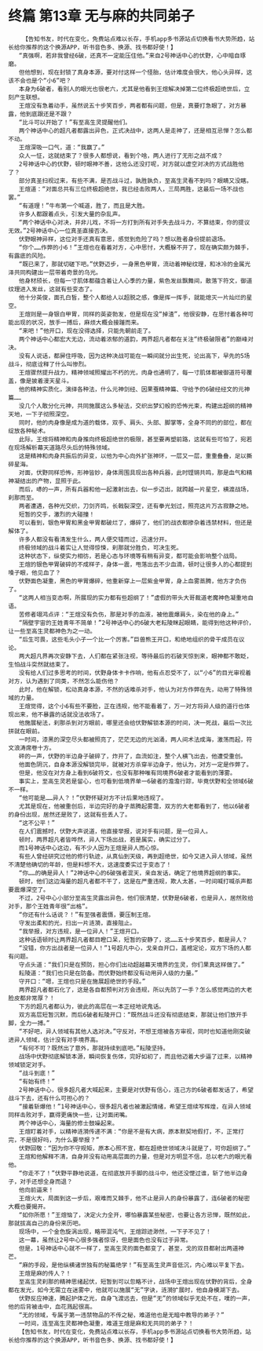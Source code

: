# 终篇 第13章 无与麻的共同弟子
        【告知书友，时代在变化，免费站点难以长存，手机app多书源站点切换看书大势所趋，站长给你推荐的这个换源APP，听书音色多、换源、找书都好使！】
       “真强啊，若非我曾经6破，还真不一定能压住他。”来自2号神话中心的伏野，心中暗自琢磨。
       但他想到，现在封锁了真身本源，要对付这样一个怪胎，估计难度会很大，他心头异样，这该不会也是个“小6”吧？
       本身为6破者，看别人的眼光也很老六，尤其是他看到王煊解决掉第二位终极超绝世后，立刻产生联想。
       王煊没有急着动手，虽然说五十步笑百步，两者都有问题，但是，真要打急眼了，对方暴露，他到底跟还是不跟？
       “比斗可以开始了！”有至高生灵提醒他们。
       两个神话中心的超凡者都露出异色，正式决战中，这两人是走神了，还是相互忌惮？怎么都不动。
       王煊深吸一口气，道：“我赢了。”
       众人一怔，这就结束了？很多人都想说，看到个啥，两人进行了无形之战不成？
       2号神话中心的伏野，顿时眼神不善，这他么还没打呢，对方就以虚空对决的方式战胜他了？
       部分真圣扫视过来，有些不满，是否战斗过，孰胜孰负，至高生灵看不到吗？眼睛又没瞎。
       王煊道：“对面总共有三位终极超绝世，我已经击败两人，三局两胜，这最后一场不战也罢。”
       “有道理！”牛布第一个喊道，胜了，而且是大胜。
       许多人都跟着点头，引发大量的杂乱声。
       “两个神话中心对决，并非儿戏，不将一方打到所有对手失去战斗力，不算结束，你的提议无效。”2号神话中心一位真圣直接否决。
       伏野眼神异样，这位对手还真有意思，感觉到危险了吗？想以胜者身份提前退场。
       “你个……作弊的小6！”王煊也在看着对方，心中思忖，大概躲不开了，现在确实颇为棘手，有露底的风险。
       “既已来了，那就切磋下吧。”伏野迈步，一身黑色甲胃，流动着神秘纹理，和冰冷的金属光泽共同构建出一层带着奇景的乌光。
       他身材颀长，但每一寸肌体都蕴含着让人心季的力量，紫色发丝飘舞间，散落下符文，御道纹理进入发丝，这就有些变态了。
       他十分英俊，面孔白皙，整个人都给人以超脱之感，像是挥一挥手，就能熄灭一片灿烂的星空。
       王煊则是一身银白甲胃，同样的英姿勃发，但是现在没“掉渣”，他很安静，在思忖着各种可能出现的状况，放手一搏后，麻烦大概会接踵而来。
       “来吧！”他开口，现在没得选择，只能先朝前走了。
       两个神话中心都宏大无边，流动着浓郁的道韵，两界超凡者都在关注“终极破限者”的巅峰对决。
       没有人说话，都屏住呼吸，因为这种决战可能在一瞬间就分出生死，论出高下，早先的5场战斗，彻底诠释了什么叫惨烈。
       王煊骤然提升战力，精神领域照耀出不朽的光，肉身也通明了，每一寸肌体都被御道符号覆盖，像是披着漫天星斗。
       他的精神实质化，演绎各种法，什么元神剑经、因果蚕精神篇、守给予的6破经经文的元神篇……
       没几个人敢分化元神，共同施展这么多秘法，交织出梦幻般的恐怖光束，构建出超纲的精神天地，一下子彻照深空。
       同时，他的肉身像是成为道的载体，双手、肩头、头部、脚掌等，全身不同的的部位，都在绽放各种秘术。
       此际，王煊将精神和肉身推向终极超绝世的极限，甚至要再塑前路，这就有些可怕了，宛若在现场解析幕天道路尽头后的特殊领域。
       这是精神和肉身共振后的异变，以他为中心向外扩张神环，一层又一层，重重叠叠，足以撕碎星海。
       对面，伏野同样恐怖，形神皆妙，身体周围具现出各种兵器，此时铿锵共鸣，那是血气和精神凝结出的产物，显照于此。
       而后，哧的一声，所有兵器和他一起激射出去，似一步迈出，就跨越一片星空，横渡战场，刹那而至。
       两者遭遇，各种光交织，刀剑齐鸣，长戟裂深空，还有拳光划过，照亮这片万古寂静之地。
       短暂的交手，激烈的大碰撞！
       可以看到，银色甲胃和黑金甲胃都破烂了，爆碎了，他们的战衣都掺杂着违禁材料，但还是解体了。
       许多人都没有看清发生什么，两人便交错而过，迅速分开。
       终极领域的战斗着实让人觉得惊悚，刹那就分胜负，可决生死。
       这种状态下，纵使实力相彷，若是心态与环境等有稍有异变，都可能会影响整个战局。
       王煊的银色甲胃破碎的不成样子，身体一震，甩落出去不少血滴，顿时让很多人的心都提到嗓子眼，他见血了？
       伏野面色凝重，黑色的甲胃爆碎，他重新穿上一层紫金甲胃，身上血雾蒸腾，他方才负伤了。
       “这两人相当变态啊，所展现的实力都有些超纲了！”虚假的带头大哥裁道老魔神色凝重地自语。
       苦修者翊鸿点评：“王煊没有负伤，那是对手的血液，被他震爆肩头，染在他的身上。”
       “隔壁宇宙的王姓青年不简单！”2号神话中心的6破大老耘陵眯起眼睛，能得到他这种评价，让一些至高生灵都神色为之一动。
       “后生可畏，这些毛头小子一个比一个厉害。”巨兽熊王开口，和绝地组织的骨干成员在议论。
       两大超凡界再次安静下去，人们都在紧张注视，等待最后的石破天惊到来，眼神都不敢眨，生怕战斗突然就结束了。
       没有给人们过多思考的时间，伏野身体卡卡作响，他有点忍受不了，以“小6”的目光审视着对方，认为遇到了同类，不然怎么能伤他？
       此时，他在解锁，松动真身本源，不然的话难杀对手，他认为对方作弊在先，动用了特殊领域的力量。
       王煊觉得，这个小6有些不要脸，正在违规，他不能看着了，万一对方将异人级的道行也体现出来，他不暴露的话就没法收场了。
       他施展秘法，刹那杀到对方眼前，哪里还会给伏野解锁本源的时间，决一死战，最后一次比拼就在眼前。
       一时间，漆黑的深空尽头都被照亮了，茫茫无边的光汹涌，两人间术法成海，激荡而起，符文浪涛席卷十方。
       砰的一声，伏野的半边身子破碎了，炸开了，血流如注，整个人横飞出去，他遭受重创。
       他面色阴沉，自身本源没解锁完毕，就被对方杀穿半边身子，他认为，对方一定是作弊了。
       但是，他没在对方身上看到6破符文，也没有那种唯有同境界6破者才能看到的薄雾。
       事实上，至高生灵若是留心，也可看到低境界单一6破者的澹澹行踪，毕竟伏野和全领域6破不一样。
       “他可能是……异人？！”伏野怀疑对方不计后果地违规了。
       尤其是现在，他被重创后，半边完好的身子蒸腾起雾霭，双方的大老都看到了，他以6破者的身份出现，居然还是败了，这就有些丢人了。
       “这不公平！”
       在人们震撼时，伏野大声说道，他直接举报，说对手有问题，是一位异人。
       顿时，两界超凡者皆哗然，异人下场出战，若是属实，确实过分了。
       而1号神话中心这边，有不少人因为王煊是异人而心惊。
       有些人曾经研究过他的修行轨迹，从真仙到天级，再到超绝世，如今又进入异人领域，虽然不清楚他确切的年龄，但是料想不大，这速度委实过于变态了！
       “你……的确是异人！”2神话中心的6破强者混天，亲自发话，确定了他境界超纲的事实。
       顿时，他们这边海量的超凡者都不干了，这是在严重违规，欺人太甚，一时间喊打喊杀声都要震爆深空了。
       不过，2号中心小部分至高生灵露出异色，他们很清楚，伏野是6破者，也是异人，居然败给对手，那个王姓青年很“出格”。
       “你还有什么话说？！”有至强者震慑，要压制王煊。
       守发出柔和的光，扫出一片涟漪，直接阻止。
       “我举报，对方违规，是一位异人！”王煊开口。
       这种话语顿时让两界超凡者都目瞪口呆，短暂的安静了，这……五十步笑百步，都是异人？
       “没错，你方出战者是一位异人！”1号超凡中心，戈亲自开口，盖棺定论，双方下场的人都有问题。
       守点头道：“我们只是在预防，担心你们出动超越幕天境界的生灵，你们果真这样做了。”
       耘陵道：“我们也只是在防备。而伏野始终都没有动用异人级的力量。”
       守开口：“嗯，王煊也只是在施展超绝世的手段。”
       两界超凡者都石化了，这是各自都预判对方会违规，所以先防了一手？怎么感觉两边的大老脸皮都非常厚？！
       下方的超凡者都认为，彼此的高层在一本正经地说鬼话。
       双方高层短暂沉默，而后6破者耘陵开口：“既然战斗还没有彻底结束，那就让他们放开手脚，全力一搏。”
       “不好吧，异人领域有其他人选对决。”守反对，不想王煊被各方审视，同时也知道他刚突破进异人领域，估计没有对手境界高。
       “有何不可？既然出了意外，那就持续到底吧。”耘陵坚持。
       战场中伏野彻底解锁本源，瞬间恢复伤体，完好如初了，而且他迈着大步逼了过来，以精神领域锁定对手。
       “战斗到底！”
       “有始有终！”
       2号神话中心，很多超凡者大喊起来，主要是对伏野有信心，连己方的6破者都发话了，希望战斗下去，还有什么可担心的？
       “接着斩爆他！”1号神话中心，很多超凡者也被激起情绪，希望王煊续写辉煌，在异人领域同样击败对手，赢得更痛快一些，让对面闭嘴。
       两个神话中心，海量的修士鼓噪起来。
       王煊盯着对手，以精神涟漪传递不满：“你是不是有大病，原本默契地假打，不，正常打完，不是很好吗，为什么要举报？”
       伏野回敬：“因为你不守规矩，原本心照不宣，都在超绝世领域决斗就是了，可你超纲了。”
       王煊和他解释不清，自身并没有动用高层面的力量，但是对方明显不信，总以老六的眼光看他。
       “你走不了！”伏野平静地说道，在彻底放开手脚的战斗中，他还没憷过谁，斩了他半边身子，对手还想全身而退？
       他向前逼来！
       王煊火大，局面到这一步后，艰难而又棘手，他不止是异人的身份暴露了，连6破者的秘密大概也要揭开。
       “如你所愿！”王煊恼了，决定火力全开，哪怕暴露某些秘密，也要让各方忌惮，既然如此，那就拔高自己的身份来历吧。
       现场中，一个金色旋涡出现，略带混沌气，王煊踪迹渺然，一下子不见了！
       这一幕，虽然让2号中心很多强者惊讶，但是面色也没有过于异常。
       但是，1号神话中心就不一样了，至高生灵的面色都变了，甚至，戈的双目都射出两道神芒。
       “麻的手段，是他纵横诸世独有的秘篇绝学！”有至高生灵声音低沉，内心难以平复下去。
       王煊是麻的传人？！
       至高生灵刹那的精神思绪起伏，短暂到可以忽略不计，战场中王煊出现在伏野的背后，全身都在发光，如今无需立在迷雾中，他就可以施展“无”字诀，涟漪扩展时，他自身模湖下去。
       伏野反应神速，腾起护体之光，自身飞渡远去，但是“无”的领域似乎无处不在，噗的一声，他的后背被击中，血花溅起很高。
       “无的领域，专属于第一违禁物品的不传之秘，难道他也是无暗中教导的弟子？”
       一时间，连至高生灵都神色凝重，难道王煊是麻和无共同的弟子？！
       【告知书友，时代在变化，免费站点难以长存，手机app多书源站点切换看书大势所趋，站长给你推荐的这个换源APP，听书音色多、换源、找书都好使！】
